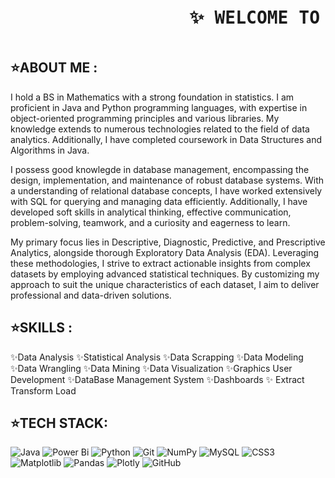 <pre><h1>                 ✨ WELCOME TO MY GITHUB !! ✨ </h1></pre>



<h2> ⭐️ABOUT ME : </h2>
<p> I hold a BS in Mathematics with a strong foundation in statistics. I am proficient in Java and Python programming languages, with expertise in object-oriented programming principles and various libraries. My knowledge extends to numerous technologies related to the field of data analytics. Additionally, I have completed coursework in Data Structures and Algorithms in Java. 

I possess good knowlegde in database management, encompassing the design, implementation, and maintenance of robust database systems. With a understanding of relational database concepts, I have worked extensively with SQL for querying and managing data efficiently. Additionally, I have developed soft skills in analytical thinking, effective communication, problem-solving, teamwork, and a curiosity and eagerness to learn. 

My primary focus lies in Descriptive, Diagnostic, Predictive, and Prescriptive Analytics, alongside thorough Exploratory Data Analysis (EDA). Leveraging these methodologies, I strive to extract actionable insights from complex datasets by employing advanced statistical techniques. By customizing my approach to suit the unique characteristics of each dataset, I aim to deliver professional and data-driven solutions. </p>

 <h2> ⭐️SKILLS : </h2>
✨Data Analysis ✨Statistical Analysis  ✨Data Scrapping ✨Data Modeling ✨Data Wrangling ✨Data Mining ✨Data Visualization  ✨Graphics User Development  ✨DataBase Management System  ✨Dashboards ✨ Extract Transform Load

<h2>⭐️TECH STACK:</h2>

![Java](https://img.shields.io/badge/java-%23ED8B00.svg?style=plastic&logo=openjdk&logoColor=white)
![Power Bi](https://img.shields.io/badge/power_bi-F2C811?style=plastic&logo=powerbi&logoColor=black) 
![Python](https://img.shields.io/badge/python-3670A0?style=plastic&logo=python&logoColor=ffdd54) 
![Git](https://img.shields.io/badge/git-%23F05033.svg?style=plastic&logo=git&logoColor=white) 
![NumPy](https://img.shields.io/badge/numpy-%23013243.svg?style=plastic&logo=numpy&logoColor=white) 
![MySQL](https://img.shields.io/badge/mysql-4479A1.svg?style=plastic&logo=mysql&logoColor=white)
![CSS3](https://img.shields.io/badge/css3-%231572B6.svg?style=plastic&logo=css3&logoColor=white) 
![Matplotlib](https://img.shields.io/badge/Matplotlib-%23ffffff.svg?style=plastic&logo=Matplotlib&logoColor=black) 
![Pandas](https://img.shields.io/badge/pandas-%23150458.svg?style=plastic&logo=pandas&logoColor=white) 
![Plotly](https://img.shields.io/badge/Plotly-%233F4F75.svg?style=plastic&logo=plotly&logoColor=white) 
![GitHub](https://img.shields.io/badge/github-%23121011.svg?style=plastic&logo=github&logoColor=white)

